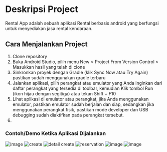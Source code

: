 # Deskripsi Project 
Rental App adalah sebuah aplikasi Rental berbasis android yang berfungsi untuk menyediakan jasa rental kendaraan. 

## Cara Menjalankan Project 
1. Clone repository
2. Buka Android Studio, pilih menu New > Project From Version Control > Masukkan hasil yang telah di clone
3. Sinkronkan proyek dengan Gradle (klik Sync Now atau Try Again) pastikan sudah menggunakan gradle terbaru
4. Jalankan aplikasi, pilih perangkat atau emulator yang Anda inginkan dari daftar perangkat yang tersedia di toolbar, kemudian Klik tombol Run (ikon hijau dengan segitiga) atau tekan Shift + F10
5. Lihat aplikasi di emulator atau perangkat, jika Anda menggunakan emulator, pastikan emulator sudah berjalan dan siap, sedangkan jika menggunakan perangkat fisik, pastikan mode developer dan USB debugging sudah diaktifkan pada perangkat tersebut.
6. 
### Contoh/Demo Ketika Aplikasi Dijalankan
![image](https://github.com/user-attachments/assets/1a50d177-9c94-41d4-894d-90c02bb3cfb2) 
![create](https://github.com/user-attachments/assets/9913e5d7-5881-4c71-be9c-1a600bed5cb9)
![detail create](https://github.com/user-attachments/assets/44667b9d-ca09-4c31-b669-3003596e03b7) 
![reservation](https://github.com/user-attachments/assets/d0682de3-5a20-4db7-888f-c711daac8de9) 
![image](https://github.com/user-attachments/assets/5ae8fa90-7abc-475a-a209-8105cefe0096)
![image](https://github.com/user-attachments/assets/88f96839-8f22-4a37-94ea-3c8406a697b4) 


